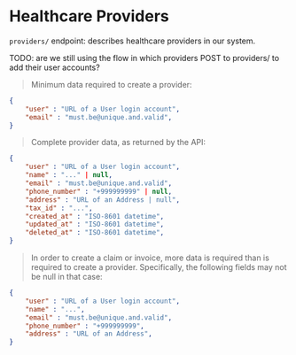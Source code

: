 # Healthcare Providers
`providers/` endpoint: describes healthcare providers in our system.
<aside class="warning">
TODO: are we still using the flow in which providers POST to providers/ to add their user accounts?
</aside>

> Minimum data required to create a provider:

```json
{
    "user" : "URL of a User login account",
    "email" : "must.be@unique.and.valid",
}
```

> Complete provider data, as returned by the API:

```json
{
    "user" : "URL of a User login account",
    "name" : "..." | null,
    "email" : "must.be@unique.and.valid",
    "phone_number" : "+999999999" | null,
    "address" : "URL of an Address | null",
    "tax_id" : "...",
    "created_at" : "ISO-8601 datetime",
    "updated_at" : "ISO-8601 datetime",
    "deleted_at" : "ISO-8601 datetime",
}
```

> In order to create a claim or invoice, more data is required than is required to create a provider. Specifically, the following fields may not be null in that case:

```json
{
    "user" : "URL of a User login account",
    "name" : "...",
    "email" : "must.be@unique.and.valid",
    "phone_number" : "+999999999",
    "address" : "URL of an Address",
}
```
